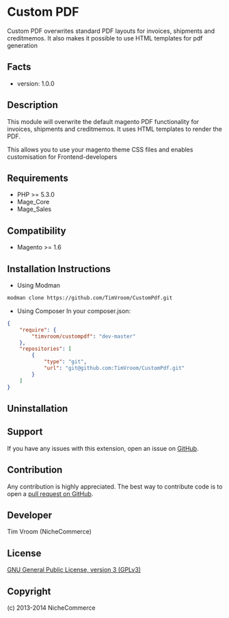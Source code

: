 Custom PDF
=============
Custom PDF overwrites standard PDF layouts for invoices, shipments and creditmemos.
It also makes it possible to use HTML templates for pdf generation

Facts
-----
- version: 1.0.0

Description
-----------
This module will overwrite the default magento PDF functionality for invoices, shipments and creditmemos.
It uses HTML templates to render the PDF.

This allows you to use your magento theme CSS files and enables customisation for Frontend-developers

Requirements
------------
- PHP >= 5.3.0
- Mage_Core
- Mage_Sales

Compatibility
-------------
- Magento >= 1.6

Installation Instructions
-------------------------
	
* Using Modman
	
```bash
modman clone https://github.com/TimVroom/CustomPdf.git
```
	
* Using Composer
	In your composer.json:
	
```json
{
	"require": { 
		"timvroom/custompdf": "dev-master"
    },
	"repositories": [
        {
            "type": "git",
            "url": "git@github.com:TimVroom/CustomPdf.git"
        }
    ]
}
```

Uninstallation
--------------


Support
-------
If you have any issues with this extension, open an issue on [GitHub](https://github.com/TimVroom/custompdf/issues).

Contribution
------------
Any contribution is highly appreciated. The best way to contribute code is to open a [pull request on GitHub](https://help.github.com/articles/using-pull-requests).

Developer
---------
Tim Vroom (NicheCommerce)

License
-------
[GNU General Public License, version 3 (GPLv3)](http://opensource.org/licenses/gpl-3.0)

Copyright
---------
(c) 2013-2014 NicheCommerce
